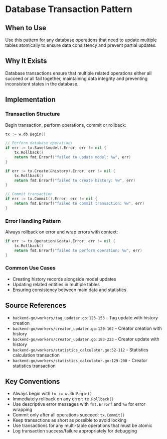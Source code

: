 # Database Transaction Pattern

## When to Use
Use this pattern for any database operations that need to update multiple tables atomically to ensure data consistency and prevent partial updates.

## Why It Exists
Database transactions ensure that multiple related operations either all succeed or all fail together, maintaining data integrity and preventing inconsistent states in the database.

## Implementation

### Transaction Structure
Begin transaction, perform operations, commit or rollback:
```go
tx := w.db.Begin()

// Perform database operations
if err := tx.Save(&model).Error; err != nil {
    tx.Rollback()
    return fmt.Errorf("failed to update model: %w", err)
}

if err := tx.Create(&history).Error; err != nil {
    tx.Rollback()
    return fmt.Errorf("failed to create history: %w", err)
}

// Commit transaction
if err := tx.Commit().Error; err != nil {
    return fmt.Errorf("failed to commit transaction: %w", err)
}
```

### Error Handling Pattern
Always rollback on error and wrap errors with context:
```go
if err := tx.Operation(&data).Error; err != nil {
    tx.Rollback()
    return fmt.Errorf("failed to perform operation: %w", err)
}
```

### Common Use Cases
- Creating history records alongside model updates
- Updating related entities in multiple tables
- Ensuring consistency between main data and statistics

## Source References
- `backend-go/workers/tag_updater.go:123-153` - Tag update with history creation
- `backend-go/workers/creator_updater.go:120-162` - Creator creation with history
- `backend-go/workers/creator_updater.go:183-223` - Creator update with history
- `backend-go/workers/statistics_calculator.go:52-112` - Statistics calculation transaction
- `backend-go/workers/statistics_calculator.go:129-200` - Creator statistics transaction

## Key Conventions
- Always begin with `tx := w.db.Begin()`
- Immediately rollback on any error: `tx.Rollback()`
- Use descriptive error messages with `fmt.Errorf` and `%w` for error wrapping
- Commit only after all operations succeed: `tx.Commit()`
- Keep transactions as short as possible to avoid locking
- Use transactions for any multi-table operations that must be atomic
- Log transaction success/failure appropriately for debugging